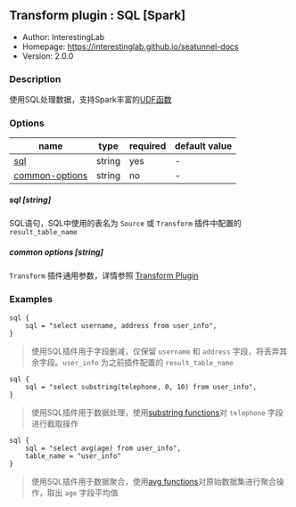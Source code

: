 ## Transform plugin : SQL [Spark]

* Author: InterestingLab
* Homepage: https://interestinglab.github.io/seatunnel-docs
* Version: 2.0.0

### Description

使用SQL处理数据，支持Spark丰富的[UDF函数](http://spark.apache.org/docs/latest/api/sql/)

### Options

| name | type | required | default value |
| --- | --- | --- | --- |
| [sql](#sql-string) | string | yes | - |
| [common-options](#common-options-string)| string | no | - |

##### sql [string]

SQL语句，SQL中使用的表名为 `Source` 或 `Transform` 插件中配置的 `result_table_name`

##### common options [string]

`Transform` 插件通用参数，详情参照 [Transform Plugin](/zh-cn/v2/spark/configuration/transform-plugins/)


### Examples

```
sql {
    sql = "select username, address from user_info",
}
```

> 使用SQL插件用于字段删减，仅保留 `username` 和 `address` 字段，将丢弃其余字段。`user_info` 为之前插件配置的 `result_table_name`

```
sql {
    sql = "select substring(telephone, 0, 10) from user_info",
}
```

> 使用SQL插件用于数据处理，使用[substring functions](http://spark.apache.org/docs/latest/api/sql/#substring)对 `telephone` 字段进行截取操作

```
sql {
    sql = "select avg(age) from user_info",
    table_name = "user_info"
}
```

> 使用SQL插件用于数据聚合，使用[avg functions](http://spark.apache.org/docs/latest/api/sql/#avg)对原始数据集进行聚合操作，取出 `age` 字段平均值

